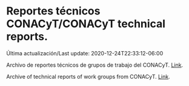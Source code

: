 # Reportes técnicos CONACyT/CONACyT technical reports.

Última actualización/Last update: 2020-12-24T22:33:12-06:00

Archivo de reportes técnicos de grupos de trabajo del CONACyT. [Link](https://coronavirus.conacyt.mx/productos/index.html).

Archive of technical reports of work groups from CONACyT. [Link](https://coronavirus.conacyt.mx/productos/index.html).
